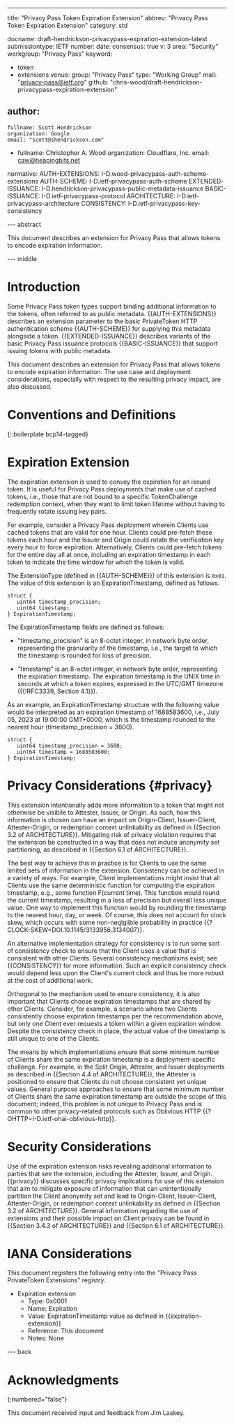 ---
title: "Privacy Pass Token Expiration Extension"
abbrev: "Privacy Pass Token Expiration Extension"
category: std

docname: draft-hendrickson-privacypass-expiration-extension-latest
submissiontype: IETF
number:
date:
consensus: true
v: 3
area: "Security"
workgroup: "Privacy Pass"
keyword:
 - token
 - extensions
venue:
  group: "Privacy Pass"
  type: "Working Group"
  mail: "privacy-pass@ietf.org"
  github: "chris-wood/draft-hendrickson-privacypass-expiration-extension"

author:
 -
    fullname: Scott Hendrickson
    organization: Google
    email: "scott@shendrickson.com"
 -
    fullname: Christopher A. Wood
    organization: Cloudflare, Inc.
    email: caw@heapingbits.net

normative:
   AUTH-EXTENSIONS: I-D.wood-privacypass-auth-scheme-extensions
   AUTH-SCHEME: I-D.ietf-privacypass-auth-scheme
   EXTENDED-ISSUANCE: I-D.hendrickson-privacypass-public-metadata-issuance
   BASIC-ISSUANCE: I-D.ietf-privacypass-protocol
   ARCHITECTURE: I-D.ietf-privacypass-architecture
   CONSISTENCY: I-D.ietf-privacypass-key-consistency


--- abstract

This document describes an extension for Privacy Pass that allows tokens
to encode expiration information.

--- middle

# Introduction

Some Privacy Pass token types support binding additional information to
the tokens, often referred to as public metadata. {{AUTH-EXTENSIONS}} describes
an extension parameter to the basic PrivateToken HTTP authentication scheme {{AUTH-SCHEME}}
for supplying this metadata alongside a token. {{EXTENDED-ISSUANCE}} describes
variants of the basic Privacy Pass issuance protocols {{BASIC-ISSUANCE}} that
support issuing tokens with public metadata.

This document describes an extension for Privacy Pass that allows tokens
to encode expiration information. The use case and deployment considerations,
especially with respect to the resulting privacy impact, are also discussed.

# Conventions and Definitions

{::boilerplate bcp14-tagged}

# Expiration Extension

The expiration extension is used to convey the expiration for an issued token.
It is useful for Privacy Pass deployments that make use of cached tokens, i.e.,
those that are not bound to a specific TokenChallenge redemption context, when
they want to limit token lifetime without having to frequently rotate issuing
key pairs.

For example, consider a Privacy Pass deployment wherein Clients use cached tokens that
are valid for one hour. Clients could pre-fetch these tokens each hour and the Issuer
and Origin could rotate the verification key every hour to force expiration. Alternatively,
Clients could pre-fetch tokens for the entire day all at once, including an expiration
timestamp in each token to indicate the time window for which the token is valid.

The ExtensionType (defined in {{AUTH-SCHEME}}) of this extension is `0x01`. The
value of this extension is an ExpirationTimestamp, defined as follows.

~~~
struct {
   uint64 timestamp_precision;
   uint64 timestamp;
} ExpirationTimestamp;
~~~

The ExpirationTimestamp fields are defined as follows:

- "timestamp_precision" is an 8-octet integer, in network byte order, representing the granularity of the timestamp,
  i.e., the target to which the timestamp is rounded for loss of precision.

- "timestamp" is an 8-octet integer, in network byte order, representing the expiration timestamp. The
  expiration timestamp is the UNIX time in seconds at which a token expires, expressed in the UTC/GMT timezone ({{!RFC3339, Section 4.1}}).

As an example, an ExpirationTimestamp structure with the following value would be interpreted as an
expiration timestamp of 1688583600, i.e., July 05, 2023 at 19:00:00 GMT+0000, which is the timestamp
rounded to the nearest hour (timestamp_precision = 3600).

~~~
struct {
   uint64 timestamp_precision = 3600;
   uint64 timestamp = 1688583600;
} ExpirationTimestamp;
~~~

# Privacy Considerations {#privacy}

This extension intentionally adds more information to a token that might not otherwise be
visibile to Attester, Issuer, or Origin. As such, how this information is chosen can have
an impact on Origin-Client, Issuer-Client, Attester-Origin, or redemption context unlinkability
as defined in {{Section 3.2 of ARCHITECTURE}}. Mitigating risk of privacy violation requires
that the extension be constructed in a way that does not induce anonymity set partitioning,
as described in {{Section 6.1 of ARCHITECTURE}}.

The best way to achieve this in practice is for Clients to use the same limited sets of information
in the extension. Consistency can be achieved in a variety of ways. For example,
Client implementations might insist that all Clients use the same deterministic function for
computing the expiration timestamp, e.g., some function F(current time). This
function would round the current timestamp, resulting in a loss of precision but overall
less unique value. One way to implement this function would by rounding the timestamp
to the nearest hour, day, or week. Of course, this does not account for clock skew,
which occurs with some non-neglgiible probability in practice {{?CLOCK-SKEW=DOI.10.1145/3133956.3134007}}.

An alternative implementation strategy for consistency is to run some sort of consistency
check to ensure that the Client uses a value that is consistent with other Clients. Several
consistency mechanisms exist; see {{CONSISTENCY}} for more information. Such an explicit
consistency check would depend less upon the Client's current clock and thus be more robust
at the cost of additional work.

Orthogonal to the mechanism used to ensure consistency, it is also important that Clients
choose expiration timestamps that are shared by other Clients. Consider, for example, a
scenario where two Clients consistently choose expiration timestamps per the recommendation
above, but only one Client ever requests a token within a given expiration window. Despite
the consistency check in place, the actual value of the timestamp is still unique to one of
the Clients.

The means by which implementations ensure that some minimum number of Clients share the same
expiration timestamp is a deployment-specific challenge. For example, in the Split Origin,
Attester, and Issuer deployments as described in {{Section 4.4 of ARCHITECTURE}}, the Attester
is positioned to ensure that Clients do not choose consistent yet unique values. General purpose
approaches to ensure that some minimum number of Clients share the same expiration timestamp
are outside the scope of this document; indeed, this problem is not unique to Privacy Pass and
is common to other privacy-related protocols such as Oblivious HTTP {{?OHTTP=I-D.ietf-ohai-oblivious-http}}.

# Security Considerations

Use of the expiration extension risks revealing additional information to parties that see the
extension, including the Attester, Issuer, and Origin. {{privacy}} discusses specific privacy
implications for use of this extension that aim to mitigate exposure of information that can
unintentionally partition the Client anonymity set and lead to Origin-Client, Issuer-Client,
Attester-Origin, or redemption context unlinkability as defined in {{Section 3.2 of ARCHITECTURE}}.
General information regarding the use of extensions and their possible impact on Client privacy
can be found in {{Section 3.4.3 of ARCHITECTURE}} and {{Section 6.1 of ARCHITECTURE}}.

# IANA Considerations

This document registers the following entry into the "Privacy Pass PrivateToken Extensions" registry.

- Expiration extension
   - Type: 0x0001
   - Name: Expiration
   - Value: ExpirationTimestamp value as defined in {{expiration-extension}}
   - Reference: This document
   - Notes: None

--- back

# Acknowledgments
{:numbered="false"}

This document received input and feedback from Jim Laskey.

